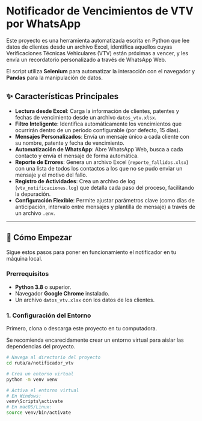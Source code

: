 # Notificador de Vencimientos de VTV por WhatsApp

Este proyecto es una herramienta automatizada escrita en Python que lee datos de clientes desde un archivo Excel, identifica aquellos cuyas Verificaciones Técnicas Vehiculares (VTV) están próximas a vencer, y les envía un recordatorio personalizado a través de WhatsApp Web.

El script utiliza **Selenium** para automatizar la interacción con el navegador y **Pandas** para la manipulación de datos.

## ✨ Características Principales

- **Lectura desde Excel**: Carga la información de clientes, patentes y fechas de vencimiento desde un archivo `datos_vtv.xlsx`.
- **Filtro Inteligente**: Identifica automáticamente los vencimientos que ocurrirán dentro de un período configurable (por defecto, 15 días).
- **Mensajes Personalizados**: Envía un mensaje único a cada cliente con su nombre, patente y fecha de vencimiento.
- **Automatización de WhatsApp**: Abre WhatsApp Web, busca a cada contacto y envía el mensaje de forma automática.
- **Reporte de Errores**: Genera un archivo Excel (`reporte_fallidos.xlsx`) con una lista de todos los contactos a los que no se pudo enviar un mensaje y el motivo del fallo.
- **Registro de Actividades**: Crea un archivo de log (`vtv_notificaciones.log`) que detalla cada paso del proceso, facilitando la depuración.
- **Configuración Flexible**: Permite ajustar parámetros clave (como días de anticipación, intervalo entre mensajes y plantilla de mensaje) a través de un archivo `.env`.

---

## 🚀 Cómo Empezar

Sigue estos pasos para poner en funcionamiento el notificador en tu máquina local.

### Prerrequisitos

- **Python 3.8** o superior.
- Navegador **Google Chrome** instalado.
- Un archivo `datos_vtv.xlsx` con los datos de los clientes.

### 1. Configuración del Entorno

Primero, clona o descarga este proyecto en tu computadora.

Se recomienda encarecidamente crear un entorno virtual para aislar las dependencias del proyecto.

```bash
# Navega al directorio del proyecto
cd ruta/a/notificador_vtv

# Crea un entorno virtual
python -m venv venv

# Activa el entorno virtual
# En Windows:
venv\Scripts\activate
# En macOS/Linux:
source venv/bin/activate
```
